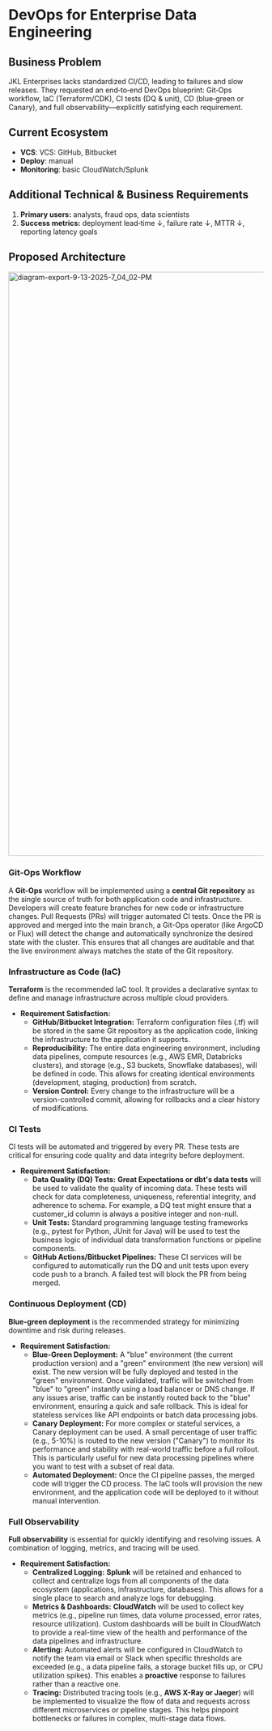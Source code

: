 # DevOps for Enterprise Data Engineering
## Business Problem
JKL Enterprises lacks standardized CI/CD, leading to failures and slow releases. They requested an end‑to‑end DevOps blueprint: Git‑Ops workflow, IaC (Terraform/CDK), CI tests (DQ & unit), CD (blue‑green or Canary), and full observability—explicitly satisfying each requirement.
## Current Ecosystem
 - **VCS**: VCS: GitHub, Bitbucket
 - **Deploy**: manual
 - **Monitoring**: basic CloudWatch/Splunk

## Additional Technical & Business Requirements
1. **Primary users:** analysts, fraud ops, data scientists
2. **Success metrics:** deployment lead‑time ↓, failure rate ↓, MTTR ↓, reporting latency goals

## Proposed Architecture
<img width="2105" height="1154" alt="diagram-export-9-13-2025-7_04_02-PM" src="https://github.com/user-attachments/assets/153de0e2-6b18-4ddc-b818-62455581ee71" />

### Git-Ops Workflow
A **Git-Ops** workflow will be implemented using a **central Git repository** as the single source of truth for both application code and infrastructure. Developers will create feature branches for new code or infrastructure changes. Pull Requests (PRs) will trigger automated CI tests. Once the PR is approved and merged into the main branch, a Git-Ops operator (like ArgoCD or Flux) will detect the change and automatically synchronize the desired state with the cluster. This ensures that all changes are auditable and that the live environment always matches the state of the Git repository.

### Infrastructure as Code (IaC)
**Terraform** is the recommended IaC tool. It provides a declarative syntax to define and manage infrastructure across multiple cloud providers.

 - **Requirement Satisfaction:**
   - **GitHub/Bitbucket Integration:** Terraform configuration files (.tf) will be stored in the same Git repository as the application code, linking the infrastructure to the application it supports.
   - **Reproducibility:** The entire data engineering environment, including data pipelines, compute resources (e.g., AWS EMR, Databricks clusters), and storage (e.g., S3 buckets, Snowflake databases), will be defined in code. This allows for creating identical environments (development, staging, production) from scratch.
   - **Version Control:** Every change to the infrastructure will be a version-controlled commit, allowing for rollbacks and a clear history of modifications.
   
### CI Tests
CI tests will be automated and triggered by every PR. These tests are critical for ensuring code quality and data integrity before deployment.

- **Requirement Satisfaction:**
  - **Data Quality (DQ) Tests:** **Great Expectations or dbt's data tests** will be used to validate the quality of incoming data. These tests will check for data completeness, uniqueness, referential integrity, and adherence to schema. For example, a DQ test might ensure that a customer_id column is always a positive integer and non-null.
  - **Unit Tests:** Standard programming language testing frameworks (e.g., pytest for Python, JUnit for Java) will be used to test the business logic of individual data transformation functions or pipeline components.
  - **GitHub Actions/Bitbucket Pipelines:** These CI services will be configured to automatically run the DQ and unit tests upon every code push to a branch. A failed test will block the PR from being merged.

### Continuous Deployment (CD)
**Blue-green deployment** is the recommended strategy for minimizing downtime and risk during releases.

- **Requirement Satisfaction:**
  - **Blue-Green Deployment:** A "blue" environment (the current production version) and a "green" environment (the new version) will exist. The new version will be fully deployed and tested in the "green" environment. Once validated, traffic will be switched from "blue" to "green" instantly using a load balancer or DNS change. If any issues arise, traffic can be instantly routed back to the "blue" environment, ensuring a quick and safe rollback. This is ideal for stateless services like API endpoints or batch data processing jobs.
  - **Canary Deployment:** For more complex or stateful services, a Canary deployment can be used. A small percentage of user traffic (e.g., 5-10%) is routed to the new version ("Canary") to monitor its performance and stability with real-world traffic before a full rollout. This is particularly useful for new data processing pipelines where you want to test with a subset of real data.
  - **Automated Deployment:** Once the CI pipeline passes, the merged code will trigger the CD process. The IaC tools will provision the new environment, and the application code will be deployed to it without manual intervention.

### Full Observability
**Full observability** is essential for quickly identifying and resolving issues. A combination of logging, metrics, and tracing will be used.

- **Requirement Satisfaction:**
  - **Centralized Logging:** **Splunk** will be retained and enhanced to collect and centralize logs from all components of the data ecosystem (applications, infrastructure, databases). This allows for a single place to search and analyze logs for debugging.
  - **Metrics & Dashboards:** **CloudWatch** will be used to collect key metrics (e.g., pipeline run times, data volume processed, error rates, resource utilization). Custom dashboards will be built in CloudWatch to provide a real-time view of the health and performance of the data pipelines and infrastructure.
  - **Alerting:** Automated alerts will be configured in CloudWatch to notify the team via email or Slack when specific thresholds are exceeded (e.g., a data pipeline fails, a storage bucket fills up, or CPU utilization spikes). This enables a **proactive** response to failures rather than a reactive one.
  - **Tracing:** Distributed tracing tools (e.g., **AWS X-Ray or Jaeger**) will be implemented to visualize the flow of data and requests across different microservices or pipeline stages. This helps pinpoint bottlenecks or failures in complex, multi-stage data flows.
